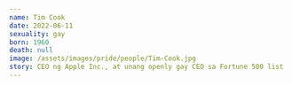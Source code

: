 ```yaml
---
name: Tim Cook
date: 2022-06-11
sexuality: gay
born: 1960
death: null
image: /assets/images/pride/people/Tim-Cook.jpg
story: CEO ng Apple Inc., at unang openly gay CEO sa Fortune 500 list
---
```


